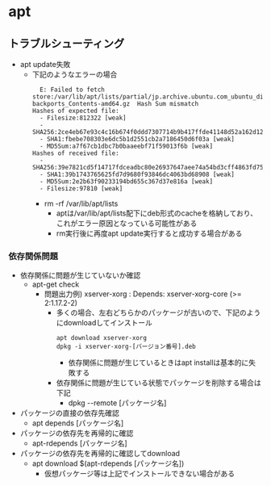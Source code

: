 # apt

## トラブルシューティング

* apt update失敗
  * 下記のようなエラーの場合
    ```
      E: Failed to fetch store:/var/lib/apt/lists/partial/jp.archive.ubuntu.com_ubuntu_dists_bionic-backports_Contents-amd64.gz  Hash Sum mismatch
    Hashes of expected file:
      - Filesize:812322 [weak]
      - SHA256:2ce4eb67e93c4c16b674f0ddd7307714b9b417ffde41148d52a162d1238f955a
      - SHA1:fbebe708303e6dc5b1d2551cb2a7186450d6f03a [weak]
      - MD5Sum:a7f67cb1dbc7b0baaeebf71f59013f6b [weak]
    Hashes of received file:
      - SHA256:39e7821cd5f14717fdceadbc80e26937647aee74a54bd3cff4863fd75428b5c4
      - SHA1:39b1743765625fd7d9680f93846dc4063bd68908 [weak]
      - MD5Sum:2e2b63f90233194bd655c367d37e816a [weak]
      - Filesize:97810 [weak]
    ```
    * rm -rf /var/lib/apt/lists
      * aptは/var/lib/apt/lists配下にdeb形式のcacheを格納しており、これがエラー原因となっている可能性がある
      * rm実行後に再度apt update実行すると成功する場合がある

### 依存関係問題

* 依存関係に問題が生じていないか確認
  * apt-get check
    * 問題出力例) xserver-xorg : Depends: xserver-xorg-core (>= 2:1.17.2-2)
      * 多くの場合、左右どちらかのパッケージが古いので、下記のようにdownloadしてインストール
        ```
        apt download xserver-xorg
        dpkg -i xserver-xorg-[バージョン番号].deb
        ```
        * 依存関係に問題が生じているときはapt installは基本的に失敗する
      * 依存関係に問題が生じている状態でパッケージを削除する場合は下記
        * dpkg --remote [パッケージ名]
* パッケージの直接の依存先確認
  * apt depends [パッケージ名]
* パッケージの依存先を再帰的に確認
  * apt-rdepends [パッケージ名]
* パッケージの依存先を再帰的に確認してdownload
  * apt download $(apt-rdepends [パッケージ名])
    * 仮想パッケージ等は上記でインストールできない場合がある
  